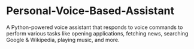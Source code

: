 # Personal-Voice-Based-Assistant
A Python-powered voice assistant that responds to voice commands to perform various tasks like opening applications, fetching news, searching Google &amp; Wikipedia, playing music, and more.
